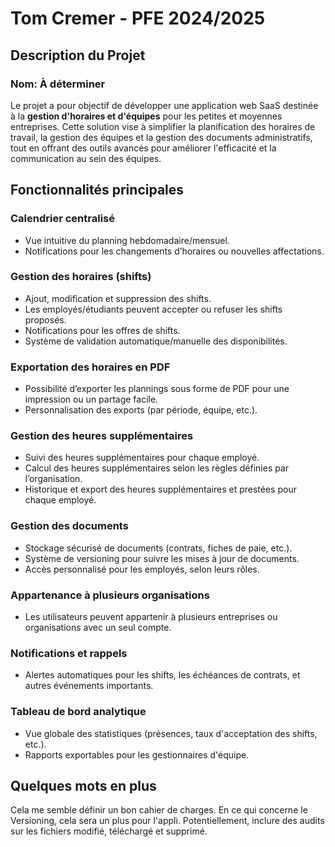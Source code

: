 
# Tom Cremer - PFE 2024/2025

## Description du Projet
### Nom: À déterminer

Le projet a pour objectif de développer une application web SaaS destinée à la **gestion d'horaires et d'équipes** pour les petites et moyennes entreprises. Cette solution vise à simplifier la planification des horaires de travail, la gestion des équipes et la gestion des documents administratifs, tout en offrant des outils avancés pour améliorer l'efficacité et la communication au sein des équipes.

## Fonctionnalités principales

### Calendrier centralisé
- Vue intuitive du planning hebdomadaire/mensuel.
- Notifications pour les changements d’horaires ou nouvelles affectations.

### Gestion des horaires (shifts)
- Ajout, modification et suppression des shifts.
- Les employés/étudiants peuvent accepter ou refuser les shifts proposés.
- Notifications pour les offres de shifts.
- Système de validation automatique/manuelle des disponibilités.

### Exportation des horaires en PDF
- Possibilité d’exporter les plannings sous forme de PDF pour une impression ou un partage facile.
- Personnalisation des exports (par période, équipe, etc.).

### Gestion des heures supplémentaires
- Suivi des heures supplémentaires pour chaque employé.
- Calcul des heures supplémentaires selon les règles définies par l’organisation.
- Historique et export des heures supplémentaires et prestées pour chaque employé.

### Gestion des documents
- Stockage sécurisé de documents (contrats, fiches de paie, etc.).
- Système de versioning pour suivre les mises à jour de documents.
- Accès personnalisé pour les employés, selon leurs rôles.

### Appartenance à plusieurs organisations
- Les utilisateurs peuvent appartenir à plusieurs entreprises ou organisations avec un seul compte.

### Notifications et rappels
- Alertes automatiques pour les shifts, les échéances de contrats, et autres événements importants.

### Tableau de bord analytique
- Vue globale des statistiques (présences, taux d'acceptation des shifts, etc.).
- Rapports exportables pour les gestionnaires d'équipe.


## Quelques mots en plus 
Cela me semble définir un bon cahier de charges. En ce qui concerne le Versioning, cela sera un plus pour l'appli.
Potentiellement, inclure des audits sur les fichiers modifié, téléchargé et supprimé.

